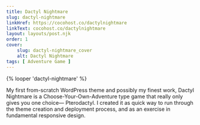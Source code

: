 ```yaml
---
title: Dactyl Nightmare
slug: dactyl-nightmare
linkHref: https://cocohost.co/dactylnightmare
linkText: cocohost.co/dactylnightmare
layout: layouts/post.njk
order: 1
cover:
    slug: dactyl-nightmare_cover
    alt: Dactyl Nightmare
tags: [ Adventure Game ]
---
```

{% looper 'dactyl-nightmare' %}

My first from-scratch WordPress theme and possibly my finest work, Dactyl Nightmare is a Choose-Your-Own-Adventure type game that really only gives you one choice&mdash; Pterodactyl. I created it as quick way to run through the theme creation and deployment process, and as an exercise in fundamental responsive design.